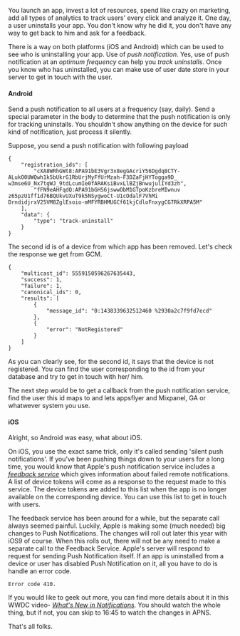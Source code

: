 You launch an app, invest a lot of resources, spend like crazy on marketing, add all types of analytics to track users' every click and analyze it. One day, a user uninstalls your app. You don't know why he did it, you don't have any way to get back to him and ask for a feedback.

There is a way on both platforms (iOS and Android) which can be used to see who is uninstalling your app. Use of _push notification_. Yes, use of push notification at an _optimum frequency_ can help you _track uninstalls_. Once you know who has uninstalled, you can make use of user date store in your server to get in touch with the user.

#### Android

Send a push notification to all users at a frequency (say, daily). Send a special parameter in the body to determine that the push notification is only for tracking uninstalls. You shouldn't show anything on the device for such kind of notification, just process it silently.

Suppose, you send a push notification with following payload

    {
    	"registration_ids": [
    		"cXA8WRhGWt8:APA91bE3Vgr3x8egGAcriY56Dgdq8CTY- ALukO0UWQwh1k5bUkrG1RbUrjMyFfUrMzah-F3DZaFjHYTogga9D_ w3mse6U_Nx7tgWJ_9tdLcumIe0fARAKsiBvxLlBZjBnwujulIYd3zh",
    		"fFN9eAHFqdQ:APA91bGHS6jswwObM1GTpoKzbreMIwnuv z65pzU1ff1d76BQUkvUXuT9k5NSygwoCt-U1cOdalF7VhMi DrndidjrxV25VM8ZglEsoio-mMFYRBHMUGCf61kjCdloFnxygCG7RkXRPA5M"
    	],
    	"data": {
    		"type": "track-uninstall"
    	}
    }

The second id is of a device from which app has been removed. Let's check the response we get from GCM.

    {
    	"multicast_id": 5559150596267635443,
    	"success": 1,
    	"failure": 1,
    	"canonical_ids": 0,
    	"results": [
    		{
    			"message_id": "0:1438339632512460 %2930a2c7f9fd7ecd"
    		},
    		{
    			"error": "NotRegistered"
    		}
    	]
    }

As you can clearly see, for the second id, it says that the device is not registered. You can find the user corresponding to the id from your database and try to get in touch with her/ him.

The next step would be to get a callback from the push notification service, find the user this id maps to and lets appsflyer and Mixpanel, GA or whatwever system you use.

#### iOS

Alright, so Android was easy, what about iOS.

On iOS, you use the exact same trick, only it's called sending 'silent push notifications'. If you've been pushing things down to your users for a long time, you would know that Apple's push notification service includes a _[feedback service][1]_ which gives information about failed remote notifications. A list of device tokens will come as a response to the request made to this service. The device tokens are added to this list when the app is no longer available on the corresponding device. You can use this list to get in touch with users.

The feedback service has been around for a while, but the separate call always seemed painful. Luckily, Apple is making some (much needed) big changes to Push Notifications. The changes will roll out later this year with iOS9 of course. When this rolls out, there will not be any need to make a separate call to the Feedback Service. Apple's server will respond to request for sending Push Notification itself. If an app is uninstalled from a device or user has disabled Push Notification on it, all you have to do is handle an error code.

    Error code 410.

If you would like to geek out more, you can find more details about it in this WWDC video- _[What's New in Notifications][2]_. You should watch the whole thing, but if not, you can skip to 16:45 to watch the changes in APNS.

That's all folks.

[1]: https://developer.apple.com/library/ios/documentation/NetworkingInternet/Conceptual/RemoteNotificationsPG/Chapters/CommunicatingWIthAPS.html#//apple_ref/doc/uid/TP40008194-CH101-SW3
[2]: https://developer.apple.com/videos/wwdc/2015/?id=720
